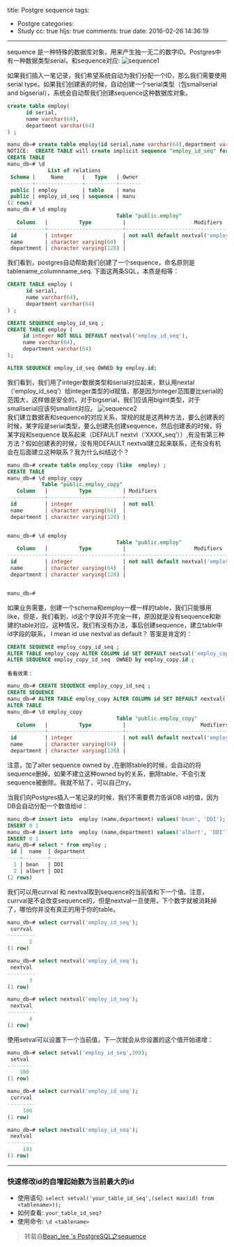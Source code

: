 title: Postgre sequence
tags:
  - Postgre
categories:
  - Study
cc: true
hljs: true
comments: true
date: 2016-02-26 14:36:19
---
sequence 是一种特殊的数据库对象，用来产生独一无二的数字ID。Postgres中有一种数据类型serial，和sequence对应: 
![sequence1](http://blog.chinaunix.net/attachment/201311/2/24774106_1383400523Gg17.png)

如果我们插入一笔记录，我们希望系统自动为我们分配一个ID，那么我们需要使用serial type。如果我们创建表的时候，自动创建一个serial类型（包smallserial and bigserial），系统会自动帮我们创建sequence这种数据库对象。
```sql
create table employ(
      id serial,
      name varchar(64),
      department varchar(64)
) ;

manu_db=# create table employ(id serial,name varchar(64),department varchar(128)) ;
NOTICE:  CREATE TABLE will create implicit sequence "employ_id_seq" for serial column "employ.id"
CREATE TABLE
manu_db=# \d
             List of relations
 Schema |     Name      |   Type   | Owner 
--------+---------------+----------+-------
 public | employ        | table    | manu
 public | employ_id_seq | sequence | manu
(2 rows)
manu_db-# \d employ
                                   Table "public.employ"
   Column   |          Type          |                      Modifiers                      
------------+------------------------+-----------------------------------------------------
 id         | integer                | not null default nextval('employ_id_seq'::regclass)
 name       | character varying(64)  | 
 department | character varying(128) | 
```
我们看到，postgres自动帮助我们创建了一个sequence，命名原则是 tablename_columnname_seq.
下面这两条SQL，本质是相等：
```sql
CREATE TABLE employ (
      id serial,
      name varchar(64),
      department varchar(64)
) ;
```
```sql
CREATE SEQUENCE employ_id_seq ;
CREATE TABLE employ (
     id integer NOT NULL DEFAULT nextval('employ_id_seq'),
     name varchar(64),
     department varchar(64)
);

ALTER SEQUENCE employ_id_seq OWNED by employ.id;
```
我们看到，我们用了integer数据类型和serial对应起来，默认用nextal（‘employ_id_seq’）给integer类型的id赋值，那是因为integer范围要比serial的范围大，这样做是安全的。对于bigserial，我们应该用bigint类型，对于smallserial应该何smallint对应。
![sequence2](http://blog.chinaunix.net/attachment/201311/2/24774106_1383403462iqY7.png)    
我们建立数据表和sequence的对应关系，常规的就是这两种方法，要么创建表的时候，某字段是serial类型，要么创建先创建sequence，然后创建表的时候，将某字段和sequence 联系起来（DEFAULT nextvl（‘XXXX_seq’））,有没有第三种方法？假如创建表的时候，没有用DEFAULT nextval建立起来联系，还有没有机会在后面建立这种联系？我为什么纠结这个？ 
```sql
manu_db=# create table employ_copy (like  employ) ;
CREATE TABLE
manu_db=# \d employ_copy 
           Table "public.employ_copy"
   Column   |          Type          | Modifiers 
------------+------------------------+-----------
 id         | integer                | not null
 name       | character varying(64)  | 
 department | character varying(128) | 


manu_db=# \d employ
                                   Table "public.employ"
   Column   |          Type          |                      Modifiers                      
------------+------------------------+-----------------------------------------------------
 id         | integer                | not null default nextval('employ_id_seq'::regclass)
 name       | character varying(64)  | 
 department | character varying(128) | 


manu_db=# 
```
如果业务需要，创建一个schema和employ一模一样的table，我们只能够用like，但是，我们看到，id这个字段并不完全一样，原因就是没有sequence和新建的table对应。这种情况，我们有没有办法，事后创建sequence，建立table中id字段的联系， I mean  id use nextval as default？
答案是肯定的：
```sql
CREATE SEQUENCE employ_copy_id_seq ;
ALTER TABLE employ_copy ALTER COLUMN id SET DEFAULT nextval('employ_copy_id_seq');
ALTER SEQUENCE employ_copy_id_seq  OWNED by employ_copy.id ;
```
    看看效果：  
```sql
manu_db=# CREATE SEQUENCE employ_copy_id_seq ;
CREATE SEQUENCE
manu_db=# ALTER TABLE employ_copy ALTER COLUMN id SET DEFAULT nextval('employ_copy_id_seq');
ALTER TABLE
manu_db=# \d employ_copy
                                   Table "public.employ_copy"
   Column   |          Type          |                        Modifiers                         
------------+------------------------+----------------------------------------------------------
 id         | integer                | not null default nextval('employ_copy_id_seq'::regclass)
 name       | character varying(64)  | 
 department | character varying(128) | 
```

注意，加了alter sequence owned by ,在删除table的时候，会自动的将sequence删掉。如果不建立这种owned by的关系，删除table，不会引发sequence被删除。我就不贴了，可以自己try。

当我们向Postgres插入一笔记录的时候，我们不需要费力告诉DB id的值，因为DB会自动分配一个数值给id：
```sql
manu_db=# insert into  employ (name,department) values('bean', 'DDI');
INSERT 0 1
manu_db=# insert into  employ (name,department) values('albert', 'DDI');
INSERT 0 1
manu_db=# select * from employ ;
 id |  name  | department 
----+--------+------------
  1 | bean   | DDI
  2 | albert | DDI
(2 rows)
```
我们可以用currval 和 nextval取到sequence的当前值和下一个值。注意，currval是不会改变sequence的，但是nextval一旦使用，下个数字就被消耗掉了，哪怕你并没有真正的用于你的table。
```sql
manu_db=# select currval('employ_id_seq');
 currval 
---------
       2
(1 row)

manu_db=# select nextval('employ_id_seq');
 nextval 
---------
       3
(1 row)

manu_db=# select nextval('employ_id_seq');
 nextval 
---------
       4
(1 row)
```
使用setval可以设置下一个当前值，下一次就会从你设置的这个值开始递增：
```sql  
manu_db=# select setval('employ_id_seq',100);
 setval 
--------
    100
(1 row)

manu_db=# select currval('employ_id_seq');
 currval 
---------
     100
(1 row)

manu_db=# select nextval('employ_id_seq');
 nextval 
---------
     101
(1 row)
```
***
### 快速修改id的自增起始数为当前最大的id
- 使用语句: `select setval('your_table_id_seq',(select max(id) from <tablename>));`
- 如何查看: `your_table_id_seq?`
- 使用命令: `\d <tablename>`

>  转载自[Bean_lee 's PostgreSQL之sequence](http://blog.chinaunix.net/uid-24774106-id-3973781.html)


